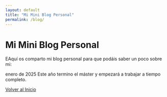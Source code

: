 ```yaml
---
layout: default
title: "Mi Mini Blog Personal"
permalink: /blog/
---
```


# Mi Mini Blog Personal

EAquí os comparto mi blog personal para que podáis saber un poco sobre mi: 

enero de 2025
Este año termino el máster y empezará a trabajar a tiempo completo.



[Volver al Inicio](/)
